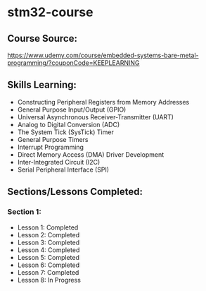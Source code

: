 # stm32-course

## Course Source: 
https://www.udemy.com/course/embedded-systems-bare-metal-programming/?couponCode=KEEPLEARNING

## Skills Learning:
- Constructing Peripheral Registers from Memory Addresses
- General Purpose Input/Output (GPIO)
- Universal Asynchronous Receiver-Transmitter (UART)
- Analog to Digital Conversion (ADC)
- The System Tick (SysTick) Timer
- General Purpose Timers
- Interrupt Programming
- Direct Memory Access (DMA) Driver Development
- Inter-Integrated Circuit (I2C)
- Serial Peripheral Interface (SPI)

## Sections/Lessons Completed:
### Section 1:
  - Lesson 1: Completed
  - Lesson 2: Completed
  - Lesson 3: Completed
  - Lesson 4: Completed
  - Lesson 5: Completed
  - Lesson 6: Completed
  - Lesson 7: Completed
  - Lesson 8: In Progress